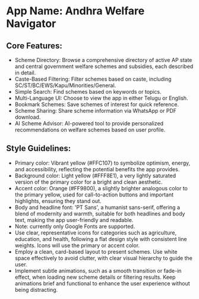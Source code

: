 # **App Name**: Andhra Welfare Navigator

## Core Features:

- Scheme Directory: Browse a comprehensive directory of active AP state and central government welfare schemes and subsidies, each described in detail.
- Caste-Based Filtering: Filter schemes based on caste, including SC/ST/BC/EWS/Kapu/Minorities/General.
- Simple Search: Find schemes based on keywords or topics.
- Multi-Language UI: Choose to view the app in either Telugu or English.
- Bookmark Schemes: Save schemes of interest for quick reference.
- Scheme Sharing: Share scheme information via WhatsApp or PDF download.
- AI Scheme Advisor: AI-powered tool to provide personalized recommendations on welfare schemes based on user profile.

## Style Guidelines:

- Primary color: Vibrant yellow (#FFC107) to symbolize optimism, energy, and accessibility, reflecting the potential benefits the app provides.
- Background color: Light yellow (#FFF8E1), a very lightly saturated version of the primary color for a bright and clean aesthetic.
- Accent color: Orange (#FF9800), a slightly brighter analogous color to the primary yellow, used for call-to-action buttons and important highlights, ensuring they stand out.
- Body and headline font: 'PT Sans', a humanist sans-serif, offering a blend of modernity and warmth, suitable for both headlines and body text, making the app user-friendly and readable.
- Note: currently only Google Fonts are supported.
- Use clear, representative icons for categories such as agriculture, education, and health, following a flat design style with consistent line weights. Icons will use the primary or accent color.
- Employ a clean, card-based layout to present schemes. Use white space effectively to avoid clutter, with clear visual hierarchy to guide the user.
- Implement subtle animations, such as a smooth transition or fade-in effect, when loading new scheme details or filtering results. Keep animations brief and functional to enhance the user experience without being distracting.